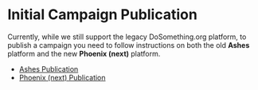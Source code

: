 # Initial Campaign Publication

Currently, while we still support the legacy DoSomething.org platform, to publish a campaign you need to follow instructions on both the old **Ashes** platform and the new **Phoenix \(next\)** platform.

* [Ashes Publication](ashes-publication.md)
* [Phoenix \(next\) Publication](next-publication.md)

